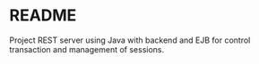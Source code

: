 # README #

Project REST server using Java with backend and EJB for control transaction and management of sessions.
